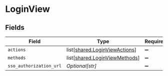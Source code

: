 # LoginView


## Fields

| Field                                                                        | Type                                                                         | Required                                                                     | Description                                                                  |
| ---------------------------------------------------------------------------- | ---------------------------------------------------------------------------- | ---------------------------------------------------------------------------- | ---------------------------------------------------------------------------- |
| `actions`                                                                    | list[[shared.LoginViewActions](undefined/models/shared/loginviewactions.md)] | :heavy_minus_sign:                                                           | N/A                                                                          |
| `methods`                                                                    | list[[shared.LoginViewMethods](undefined/models/shared/loginviewmethods.md)] | :heavy_minus_sign:                                                           | N/A                                                                          |
| `sso_authorization_url`                                                      | *Optional[str]*                                                              | :heavy_minus_sign:                                                           | N/A                                                                          |